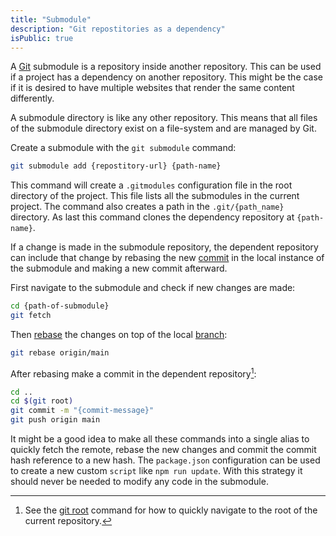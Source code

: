 ```yaml
---
title: "Submodule"
description: "Git repostitories as a dependency"
isPublic: true
---
```


A [Git](git) submodule is a repository inside another repository. This can be
used if a project has a dependency on another repository. This might be the
case if it is desired to have multiple websites that render the same content
differently.

A submodule directory is like any other repository. This means that all files of
the submodule directory exist on a file-system and are managed by Git.

Create a submodule with the `git submodule` command:

```sh
git submodule add {repostitory-url} {path-name}
```

This command will create a `.gitmodules` configuration file in the root
directory of the project. This file lists all the submodules in the current
project. The command also creates a path in the `.git/{path_name}` directory. As
last this command clones the dependency repository at `{path-name}`.

If a change is made in the submodule repository, the dependent repository can
include that change by rebasing the new [commit](commit) in the local instance
of the submodule and making a new commit afterward.

First navigate to the submodule and check if new changes are made:

```sh
cd {path-of-submodule}
git fetch
```

Then [rebase](rebase) the changes on top of the local [branch](branch):

```sh
git rebase origin/main
```

After rebasing make a commit in the dependent repository[^1]:

```sh
cd ..
cd $(git root)
git commit -m "{commit-message}"
git push origin main
```

It might be a good idea to make all these commands into a single alias to
quickly fetch the remote, rebase the new changes and commit the commit hash
reference to a new hash. The `package.json` configuration can be used to create
a new custom `script` like `npm run update`. With this strategy it should never
be needed to modify any code in the submodule.

[^1]: See the [git root](git-root) command for how to quickly navigate to the
root of the current repository.
